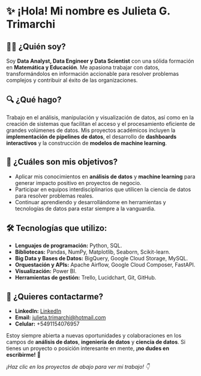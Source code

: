 # ✨ ¡Hola! Mi nombre es Julieta G. Trimarchi

## 👩‍💻 ¿Quién soy?

Soy **Data Analyst, Data Engineer y Data Scientist** con una sólida formación en **Matemática y Educación**. Me apasiona trabajar con datos, transformándolos en información accionable para resolver problemas complejos y contribuir al éxito de las organizaciones.

## 🔍 ¿Qué hago?

Trabajo en el análisis, manipulación y visualización de datos, así como en la creación de sistemas que facilitan el acceso y el procesamiento eficiente de grandes volúmenes de datos. Mis proyectos académicos incluyen la **implementación de pipelines de datos**, el desarrollo de **dashboards interactivos** y la construcción de **modelos de machine learning**.

## 🎯 ¿Cuáles son mis objetivos?

- Aplicar mis conocimientos en **análisis de datos** y **machine learning** para generar impacto positivo en proyectos de negocio.
- Participar en equipos interdisciplinarios que utilicen la ciencia de datos para resolver problemas reales.
- Continuar aprendiendo y desarrollándome en herramientas y tecnologías de datos para estar siempre a la vanguardia.

## 🛠️ Tecnologías que utilizo:

- **Lenguajes de programación:** Python, SQL.
- **Bibliotecas:** Pandas, NumPy, Matplotlib, Seaborn, Scikit-learn.
- **Big Data y Bases de Datos:** BigQuery, Google Cloud Storage, MySQL.
- **Orquestación y APIs:** Apache Airflow, Google Cloud Composer, FastAPI.
- **Visualización:** Power BI.
- **Herramientas de gestión:** Trello, Lucidchart, Git, GitHub.

## 💬 ¿Quieres contactarme?

- **LinkedIn:** [LinkedIn](https://www.linkedin.com/in/julieta-trimarchi/)
- **Email:** julieta.trimarchi@hotmail.com
- **Celular:** +5491154076957 

Estoy siempre abierta a nuevas oportunidades y colaboraciones en los campos de **análisis de datos**, **ingeniería de datos** y **ciencia de datos**. Si tienes un proyecto o posición interesante en mente, **¡no dudes en escribirme!** 🚀



*¡Haz clic en los proyectos de abajo para ver mi trabajo! 👇*


